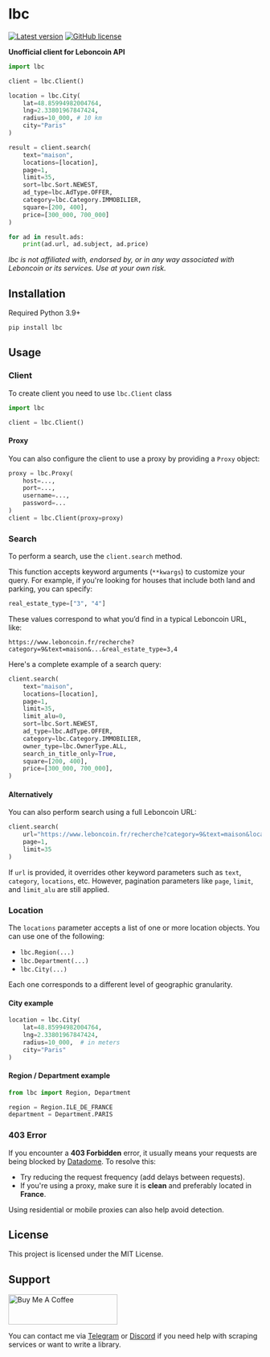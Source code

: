 # lbc
[![Latest version](https://img.shields.io/pypi/v/lbc?style=for-the-badge)](https://pypi.org/project/lbc)
[![GitHub license](https://img.shields.io/github/license/etienne-hd/lbc?style=for-the-badge)](https://github.com/etienne-hd/lbc/blob/master/LICENSE)

**Unofficial client for Leboncoin API**

```python
import lbc

client = lbc.Client()

location = lbc.City( 
    lat=48.85994982004764,
    lng=2.33801967847424,
    radius=10_000, # 10 km
    city="Paris"
)

result = client.search(
    text="maison",
    locations=[location],
    page=1,
    limit=35,
    sort=lbc.Sort.NEWEST,
    ad_type=lbc.AdType.OFFER,
    category=lbc.Category.IMMOBILIER,
    square=[200, 400],
    price=[300_000, 700_000]
)

for ad in result.ads:
    print(ad.url, ad.subject, ad.price)
```
*lbc is not affiliated with, endorsed by, or in any way associated with Leboncoin or its services. Use at your own risk.*

## Installation
Required Python 3.9+
```bash
pip install lbc
```

## Usage
### Client
To create client you need to use `lbc.Client` class
```python
import lbc

client = lbc.Client()
```

#### Proxy
You can also configure the client to use a proxy by providing a `Proxy` object:
```python
proxy = lbc.Proxy(
    host=...,
    port=...,
    username=...,
    password=...
)
client = lbc.Client(proxy=proxy)
```


### Search

To perform a search, use the `client.search` method.

This function accepts keyword arguments (`**kwargs`) to customize your query.
For example, if you're looking for houses that include both land and parking, you can specify:

```python
real_estate_type=["3", "4"]
```

These values correspond to what you’d find in a typical Leboncoin URL, like:

```
https://www.leboncoin.fr/recherche?category=9&text=maison&...&real_estate_type=3,4
```

Here's a complete example of a search query:

```python
client.search(
    text="maison",
    locations=[location],
    page=1,
    limit=35,
    limit_alu=0,
    sort=lbc.Sort.NEWEST,
    ad_type=lbc.AdType.OFFER,
    category=lbc.Category.IMMOBILIER,
    owner_type=lbc.OwnerType.ALL,
    search_in_title_only=True,
    square=[200, 400],
    price=[300_000, 700_000],
)
```

#### Alternatively

You can also perform search using a full Leboncoin URL:

```python
client.search(
    url="https://www.leboncoin.fr/recherche?category=9&text=maison&locations=Paris__48.86023250788424_2.339006433295173_9256&square=100-200price=500000-1000000&rooms=1-6&bedrooms=3-6&outside_access=garden,terrace&orientation=south_west&owner_type=private",
    page=1,
    limit=35
)
```

If `url` is provided, it overrides other keyword parameters such as `text`, `category`, `locations`, etc. However, pagination parameters like `page`, `limit`, and `limit_alu` are still applied.

### Location

The `locations` parameter accepts a list of one or more location objects. You can use one of the following:

* `lbc.Region(...)`
* `lbc.Department(...)`
* `lbc.City(...)`

Each one corresponds to a different level of geographic granularity.

#### City example

```python
location = lbc.City(
    lat=48.85994982004764,
    lng=2.33801967847424,
    radius=10_000,  # in meters
    city="Paris"
)
```

#### Region / Department example

```python
from lbc import Region, Department

region = Region.ILE_DE_FRANCE
department = Department.PARIS
```

### 403 Error

If you encounter a **403 Forbidden** error, it usually means your requests are being blocked by [Datadome](https://datadome.co).
To resolve this:

* Try reducing the request frequency (add delays between requests).
* If you're using a proxy, make sure it is **clean** and preferably located in **France**.

Using residential or mobile proxies can also help avoid detection.

## License

This project is licensed under the MIT License.

## Support

<a href="https://www.buymeacoffee.com/etienneh" target="_blank"><img src="https://cdn.buymeacoffee.com/buttons/v2/default-yellow.png" alt="Buy Me A Coffee" style="height: 60px !important;width: 217px !important;" ></a>

You can contact me via [Telegram](https://t.me/etienne_hd) or [Discord](https://discord.com/users/1153975318990827552) if you need help with scraping services or want to write a library.